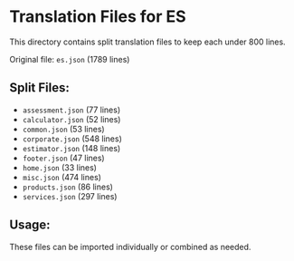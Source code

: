 # Translation Files for ES

This directory contains split translation files to keep each under 800 lines.

Original file: `es.json` (1789 lines)

## Split Files:

- `assessment.json` (77 lines)
- `calculator.json` (52 lines)
- `common.json` (53 lines)
- `corporate.json` (548 lines)
- `estimator.json` (148 lines)
- `footer.json` (47 lines)
- `home.json` (33 lines)
- `misc.json` (474 lines)
- `products.json` (86 lines)
- `services.json` (297 lines)

## Usage:

These files can be imported individually or combined as needed.
